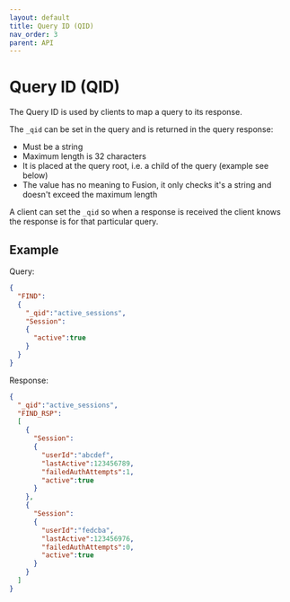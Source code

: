 ```yaml
---
layout: default
title: Query ID (QID)
nav_order: 3
parent: API
---
```


# Query ID (QID)
The Query ID is used by clients to map a query to its response. 

The `_qid` can be set in the query and is returned in the query response:

- Must be a string
- Maximum length is 32 characters
- It is placed at the query root, i.e. a child of the query (example see below)
- The value has no meaning to Fusion, it only checks it's a string and doesn't exceed the maximum length


A client can set the `_qid` so when a response is received the client knows the response is for that particular query.



## Example

Query:

```json
{
  "FIND":
  {
    "_qid":"active_sessions",
    "Session":
    {
      "active":true
    }
  }
}
```

Response:

```json
{
  "_qid":"active_sessions",
  "FIND_RSP":
  [
    {
      "Session":
      {
        "userId":"abcdef",
        "lastActive":123456789,
        "failedAuthAttempts":1,
        "active":true
      }
    },
    {
      "Session":
      {
        "userId":"fedcba",
        "lastActive":123456976,
        "failedAuthAttempts":0,
        "active":true
      }
    }
  ]
}
```




